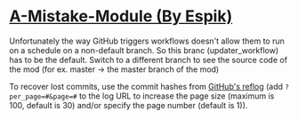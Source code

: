 # [A-Mistake-Module (By Espik)](https://github.com/Espik/A-Mistake-Module)

Unfortunately the way GitHub triggers workflows doesn't allow them to run on a schedule on a non-default branch. So this branc (updater_workflow) has to be the default. Switch to a different branch to see the source code of the mod (for ex. master -> the master branch of the mod)

To recover lost commits, use the commit hashes from [GitHub's reflog](https://api.github.com/repos/KtaneModules/A-Mistake-Module-Espik/events) (add `?per_page=#&page=#` to the log URL to increase the page size (maximum is 100, default is 30) and/or specify the page number (default is 1)).
